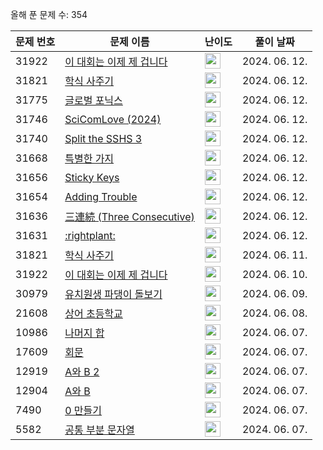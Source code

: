 올해 푼 문제 수: 354

| 문제 번호 | 문제 이름 | 난이도 | 풀이 날짜 |
| --- | --- | --- | --- |
| 31922 | [이 대회는 이제 제 겁니다](https://www.acmicpc.net/problem/31922) | <img height="25px" width="25px=" src="https://static.solved.ac/tier_small/2.svg"/> | 2024. 06. 12.  |
| 31821 | [학식 사주기](https://www.acmicpc.net/problem/31821) | <img height="25px" width="25px=" src="https://static.solved.ac/tier_small/2.svg"/> | 2024. 06. 12.  |
| 31775 | [글로벌 포닉스](https://www.acmicpc.net/problem/31775) | <img height="25px" width="25px=" src="https://static.solved.ac/tier_small/2.svg"/> | 2024. 06. 12.  |
| 31746 | [SciComLove (2024)](https://www.acmicpc.net/problem/31746) | <img height="25px" width="25px=" src="https://static.solved.ac/tier_small/2.svg"/> | 2024. 06. 12.  |
| 31740 | [Split the SSHS 3](https://www.acmicpc.net/problem/31740) | <img height="25px" width="25px=" src="https://static.solved.ac/tier_small/12.svg"/> | 2024. 06. 12.  |
| 31668 | [특별한 가지](https://www.acmicpc.net/problem/31668) | <img height="25px" width="25px=" src="https://static.solved.ac/tier_small/2.svg"/> | 2024. 06. 12.  |
| 31656 | [Sticky Keys](https://www.acmicpc.net/problem/31656) | <img height="25px" width="25px=" src="https://static.solved.ac/tier_small/2.svg"/> | 2024. 06. 12.  |
| 31654 | [Adding Trouble](https://www.acmicpc.net/problem/31654) | <img height="25px" width="25px=" src="https://static.solved.ac/tier_small/1.svg"/> | 2024. 06. 12.  |
| 31636 | [三連続 (Three Consecutive)](https://www.acmicpc.net/problem/31636) | <img height="25px" width="25px=" src="https://static.solved.ac/tier_small/2.svg"/> | 2024. 06. 12.  |
| 31631 | [:rightplant:](https://www.acmicpc.net/problem/31631) | <img height="25px" width="25px=" src="https://static.solved.ac/tier_small/13.svg"/> | 2024. 06. 12.  |
| 31821 | [학식 사주기](https://www.acmicpc.net/problem/31821) | <img height="25px" width="25px=" src="https://static.solved.ac/tier_small/2.svg"/> | 2024. 06. 11.  |
| 31922 | [이 대회는 이제 제 겁니다](https://www.acmicpc.net/problem/31922) | <img height="25px" width="25px=" src="https://static.solved.ac/tier_small/2.svg"/> | 2024. 06. 10.  |
| 30979 | [유치원생 파댕이 돌보기](https://www.acmicpc.net/problem/30979) | <img height="25px" width="25px=" src="https://static.solved.ac/tier_small/2.svg"/> | 2024. 06. 09.  |
| 21608 | [상어 초등학교](https://www.acmicpc.net/problem/21608) | <img height="25px" width="25px=" src="https://static.solved.ac/tier_small/11.svg"/> | 2024. 06. 08.  |
| 10986 | [나머지 합](https://www.acmicpc.net/problem/10986) | <img height="25px" width="25px=" src="https://static.solved.ac/tier_small/13.svg"/> | 2024. 06. 07.  |
| 17609 | [회문](https://www.acmicpc.net/problem/17609) | <img height="25px" width="25px=" src="https://static.solved.ac/tier_small/11.svg"/> | 2024. 06. 07.  |
| 12919 | [A와 B 2](https://www.acmicpc.net/problem/12919) | <img height="25px" width="25px=" src="https://static.solved.ac/tier_small/11.svg"/> | 2024. 06. 07.  |
| 12904 | [A와 B](https://www.acmicpc.net/problem/12904) | <img height="25px" width="25px=" src="https://static.solved.ac/tier_small/11.svg"/> | 2024. 06. 07.  |
| 7490 | [0 만들기](https://www.acmicpc.net/problem/7490) | <img height="25px" width="25px=" src="https://static.solved.ac/tier_small/11.svg"/> | 2024. 06. 07.  |
| 5582 | [공통 부분 문자열](https://www.acmicpc.net/problem/5582) | <img height="25px" width="25px=" src="https://static.solved.ac/tier_small/11.svg"/> | 2024. 06. 07.  |
